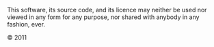 This software, its source code, and its licence may neither be used nor viewed in any form for any purpose, nor shared with anybody in any fashion, ever.

&copy; 2011
